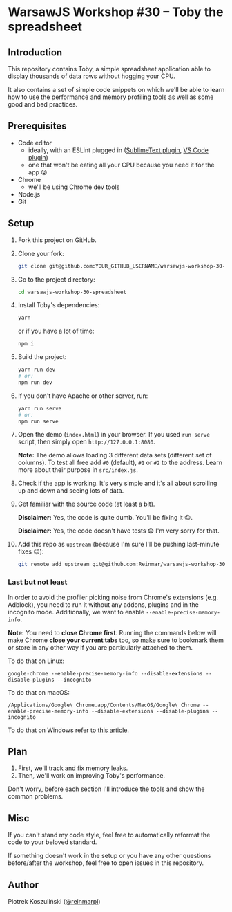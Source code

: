 # WarsawJS Workshop #30 – Toby the spreadsheet

## Introduction

This repository contains Toby, a simple spreadsheet application able to display thousands of data rows without hogging your CPU.

It also contains a set of simple code snippets on which we'll be able to learn how to use the performance and memory profiling tools as well as some good and bad practices.

## Prerequisites

* Code editor
	- ideally, with an ESLint plugged in ([SublimeText plugin](https://github.com/SublimeLinter/SublimeLinter-eslint), [VS Code plugin](https://github.com/Microsoft/vscode-eslint))
	- one that won't be eating all your CPU because you need it for the app 😜
* Chrome
	- we'll be using Chrome dev tools
* Node.js
* Git

## Setup

1. Fork this project on GitHub.
2. Clone your fork:

	```bash
	git clone git@github.com:YOUR_GITHUB_USERNAME/warsawjs-workshop-30-spreadsheet.git
	```
3. Go to the project directory:

	```bash
	cd warsawjs-workshop-30-spreadsheet
	```
4. Install Toby's dependencies:

	```bash
	yarn
	```

	or if you have a lot of time:

	```bash
	npm i
	```
5. Build the project:

	```bash
	yarn run dev
	# or:
	npm run dev
	```
5. If you don't have Apache or other server, run:

	```bash
	yarn run serve
	# or:
	npm run serve
	```
6. Open the demo (`index.html`) in your browser. If you used `run serve` script, then simply open `http://127.0.0.1:8080`.

	**Note:** The demo allows loading 3 different data sets (different set of columns). To test all free add `#0` (default), `#1` or `#2` to the address. Learn more about their purpose in `src/index.js`.
7. Check if the app is working. It's very simple and it's all about scrolling up and down and seeing lots of data.
8. Get familiar with the source code (at least a bit).

	**Disclaimer:** Yes, the code is quite dumb. You'll be fixing it 😉.

	**Disclaimer:** Yes, the code doesn't have tests 😨 I'm very sorry for that.
9. Add this repo as `upstream` (because I'm sure I'll be pushing last-minute fixes 😉):

	```bash
	git remote add upstream git@github.com:Reinmar/warsawjs-workshop-30-spreadsheet.git
	```

### Last but not least

In order to avoid the profiler picking noise from Chrome's extensions (e.g. Adblock), you need to run it without any addons, plugins and in the incognito mode. Additionally, we want to enable `--enable-precise-memory-info`.

**Note:** You need to **close Chrome first**. Running the commands below will make Chrome **close your current tabs** too, so make sure to bookmark them or store in any other way if you are particularly attached to them.

To do that on Linux:

```
google-chrome --enable-precise-memory-info --disable-extensions --disable-plugins --incognito
```

To do that on macOS:

```
/Applications/Google\ Chrome.app/Contents/MacOS/Google\ Chrome --enable-precise-memory-info --disable-extensions --disable-plugins --incognito
```

To do that on Windows refer to [this article](https://www.ghacks.net/2013/10/06/list-useful-google-chrome-command-line-switches/).

## Plan

1. First, we'll track and fix memory leaks.
2. Then, we'll work on improving Toby's performance.

Don't worry, before each section I'll introduce the tools and show the common problems.

## Misc

If you can't stand my code style, feel free to automatically reformat the code to your beloved standard.

If something doesn't work in the setup or you have any other questions before/after the workshop, feel free to open issues in this repository.

## Author

Piotrek Koszuliński ([@reinmarpl](https://twitter.com/reinmarpl))
